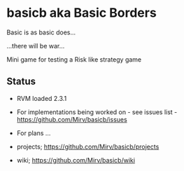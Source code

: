 # basicb aka Basic Borders
Basic is as basic does...

...there will be war...

Mini game for testing a Risk like strategy game

## Status

- RVM loaded 2.3.1
- For implementations being worked on - see issues list - https://github.com/Mirv/basicb/issues

- For plans ... 

- projects;  https://github.com/Mirv/basicb/projects
- wiki;  https://github.com/Mirv/basicb/wiki

